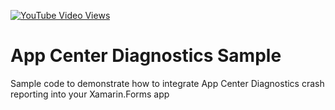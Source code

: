 [![YouTube Video Views](https://img.shields.io/youtube/views/jr2Fe-Wan9c?style=social)](https://youtu.be/jr2Fe-Wan9c)

# App Center Diagnostics Sample
Sample code to demonstrate how to integrate App Center Diagnostics crash reporting into your Xamarin.Forms app
